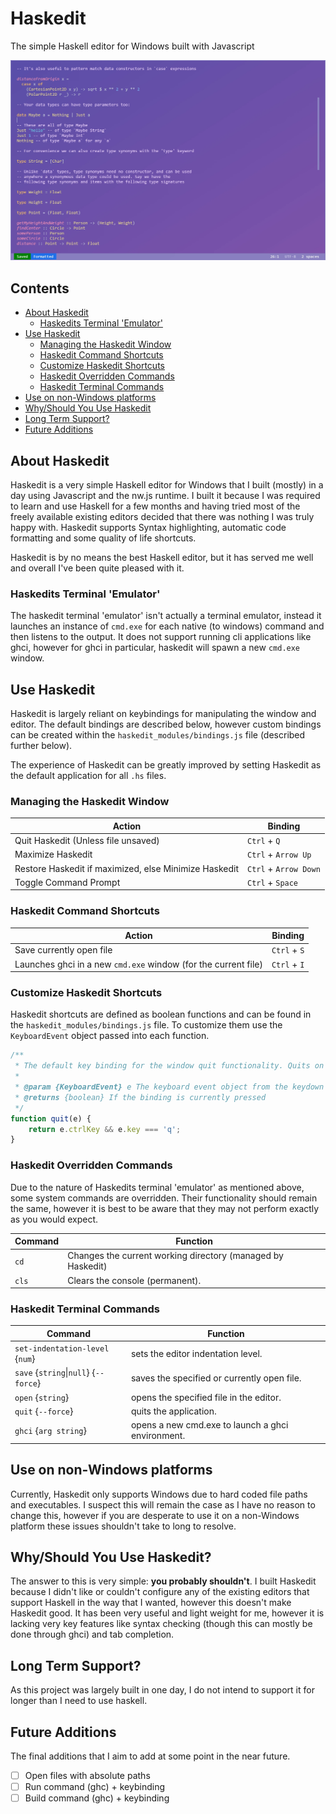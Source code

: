 # Haskedit

The simple Haskell editor for Windows built with Javascript

![Haskedit Interface](docs/haskedit.webp)

## Contents

- [About Haskedit](#about-haskedit)
    - [Haskedits Terminal 'Emulator'](#haskedits-terminal-emulator)
- [Use Haskedit](#use-haskedit)
    - [Managing the Haskedit Window](#managing-the-haskedit-window)
    - [Haskedit Command Shortcuts](#haskedit-command-shortcuts)
    - [Customize Haskedit Shortcuts](#customize-haskedit-shortcuts)
    - [Haskedit Overridden Commands](#haskedit-overridden-commands)
    - [Haskedit Terminal Commands](#haskedit-terminal-commands)
- [Use on non-Windows platforms](#use-on-non-windows-platforms)
- [Why/Should You Use Haskedit](#whyshould-you-use-haskedit)
- [Long Term Support?](#long-term-support)
- [Future Additions](#future-additions)

## About Haskedit

Haskedit is a very simple Haskell editor for Windows that I built (mostly) in a day using Javascript and the nw.js runtime. I built it because I was 
required to learn and use Haskell for a few months and having tried most of the freely available existing editors decided that there was nothing I
was truly happy with. Haskedit supports Syntax highlighting, automatic code formatting and some quality of life shortcuts.

Haskedit is by no means the best Haskell editor, but it has served me well and overall I've been quite pleased with it.

### Haskedits Terminal 'Emulator'

The haskedit terminal 'emulator' isn't actually a terminal emulator, instead it launches an instance of `cmd.exe` for each native (to windows) command and then listens to
the output. It does not support running cli applications like ghci, however for ghci in particular, haskedit will spawn a new `cmd.exe` window.

## Use Haskedit

Haskedit is largely reliant on keybindings for manipulating the window and editor. The default bindings are described below, however custom bindings can be created within
the `haskedit_modules/bindings.js` file (described further below).

The experience of Haskedit can be greatly improved by setting Haskedit as the default application for all `.hs` files.

### Managing the Haskedit Window

| Action                                                | Binding               |
|-------------------------------------------------------|-----------------------|
| Quit Haskedit (Unless file unsaved)                   | `Ctrl` + `Q`          |
| Maximize Haskedit                                     | `Ctrl` + `Arrow Up`   |
| Restore Haskedit if maximized, else Minimize Haskedit | `Ctrl` + `Arrow Down` |
| Toggle Command Prompt                                 | `Ctrl` + `Space`      |

### Haskedit Command Shortcuts

| Action                                                         | Binding      |
|----------------------------------------------------------------|--------------|
| Save currently open file                                       | `Ctrl` + `S` |
| Launches ghci in a new `cmd.exe` window (for the current file) | `Ctrl` + `I` |

### Customize Haskedit Shortcuts

Haskedit shortcuts are defined as boolean functions and can be found in the `haskedit_modules/bindings.js` file. To customize them use the `KeyboardEvent`
object passed into each function.

```js
/**
 * The default key binding for the window quit functionality. Quits on ctrl + q
 * 
 * @param {KeyboardEvent} e The keyboard event object from the keydown event.
 * @returns {boolean} If the binding is currently pressed
 */
function quit(e) {
    return e.ctrlKey && e.key === 'q';
}
```

### Haskedit Overridden Commands

Due to the nature of Haskedits terminal 'emulator' as mentioned above, some system commands are overridden. Their functionality should remain the same,
however it is best to be aware that they may not perform exactly as you would expect.

| Command | Function                                                    |
|---------|-------------------------------------------------------------|
| `cd`    | Changes the current working directory (managed by Haskedit) |
| `cls`   | Clears the console (permanent).                             |

### Haskedit Terminal Commands

| Command                               | Function                                          |
|---------------------------------------|---------------------------------------------------|
| `set-indentation-level` {`num`}       | sets the editor indentation level.                |                                  
| `save` {`string`\|`null`} {`--force`} | saves the specified or currently open file.       |
| `open` {`string`}                     | opens the specified file in the editor.           |                                  
| `quit` {`--force`}                    | quits the application.                            |                                  
| `ghci` {`arg string`}                 | opens a new cmd.exe to launch a ghci environment. |          

## Use on non-Windows platforms

Currently, Haskedit only supports Windows due to hard coded file paths and executables. I suspect this will remain the case as I have no reason
to change this, however if you are desperate to use it on a non-Windows platform these issues shouldn't take to long to resolve.

## Why/Should You Use Haskedit?

The answer to this is very simple: **you probably shouldn't**. I built Haskedit because I didn't like or couldn't configure any of the existing
editors that support Haskell in the way that I wanted, however this doesn't make Haskedit good. It has been very useful and light weight for me,
however it is lacking very key features like syntax checking (though this can mostly be done through ghci) and tab completion.

## Long Term Support?

As this project was largely built in one day, I do not intend to support it for longer than I need to use haskell.

## Future Additions

The final additions that I aim to add at some point in the near future.

- [ ] Open files with absolute paths
- [ ] Run command (ghc) + keybinding
- [ ] Build command (ghc) + keybinding